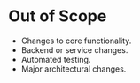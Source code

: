# Out of Scope

*   Changes to core functionality.
*   Backend or service changes.
*   Automated testing.
*   Major architectural changes.
